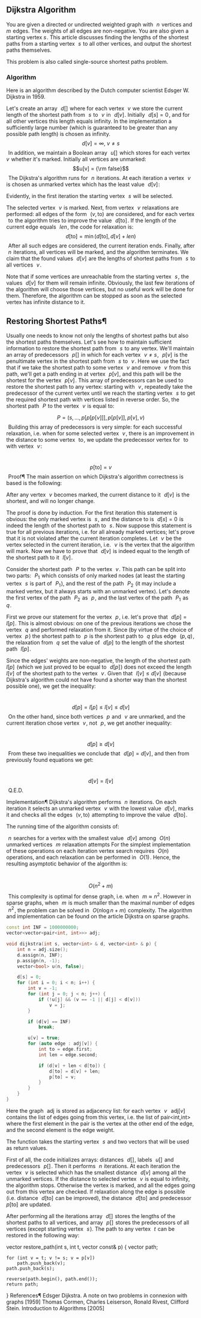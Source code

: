 ## Dijkstra Algorithm

You are given a directed or undirected weighted graph with   $n$  vertices and   $m$  edges. The weights of all edges are non-negative. You are also given a starting vertex  $s$ . This article discusses finding the lengths of the shortest paths from a starting vertex   $s$  to all other vertices, and output the shortest paths themselves.

This problem is also called single-source shortest paths problem.

### Algorithm
Here is an algorithm described by the Dutch computer scientist Edsger W. Dijkstra in 1959.

Let's create an array   $d[]$  where for each vertex   $v$  we store the current length of the shortest path from   $s$  to   $v$  in   $d[v]$ . Initially   $d[s] = 0$ , and for all other vertices this length equals infinity. In the implementation a sufficiently large number (which is guaranteed to be greater than any possible path length) is chosen as infinity.
 
$$d[v] = \infty,~ v \ne s$$ 
In addition, we maintain a Boolean array   $u[]$  which stores for each vertex   $v$  whether it's marked. Initially all vertices are unmarked:
 
$$u[v] = {\rm false}$$ 
The Dijkstra's algorithm runs for   $n$  iterations. At each iteration a vertex   $v$  is chosen as unmarked vertex which has the least value   $d[v]$ :

Evidently, in the first iteration the starting vertex  
$s$  will be selected.

The selected vertex   $v$  is marked. Next, from vertex   $v$  relaxations are performed: all edges of the form   $(v,\text{to})$  are considered, and for each vertex   $\text{to}$  the algorithm tries to improve the value   $d[\text{to}]$ . If the length of the current edge equals   $len$ , the code for relaxation is:
 
$$d[\text{to}] = \min (d[\text{to}], d[v] + len)$$ 
After all such edges are considered, the current iteration ends. Finally, after   $n$  iterations, all vertices will be marked, and the algorithm terminates. We claim that the found values   $d[v]$  are the lengths of shortest paths from   $s$  to all vertices   $v$ .

Note that if some vertices are unreachable from the starting vertex   $s$ , the values  
$d[v]$  for them will remain infinite. Obviously, the last few iterations of the algorithm will choose those vertices, but no useful work will be done for them. Therefore, the algorithm can be stopped as soon as the selected vertex has infinite distance to it.

## Restoring Shortest Paths¶
Usually one needs to know not only the lengths of shortest paths but also the shortest paths themselves. Let's see how to maintain sufficient information to restore the shortest path from   $s$  to any vertex. We'll maintain an array of predecessors   $p[]$  in which for each vertex   $v \ne s$ ,   $p[v]$  is the penultimate vertex in the shortest path from   $s$  to   $v$ . Here we use the fact that if we take the shortest path to some vertex   $v$  and remove   $v$  from this path, we'll get a path ending in at vertex   $p[v]$ , and this path will be the shortest for the vertex   $p[v]$ . This array of predecessors can be used to restore the shortest path to any vertex: starting with   $v$ , repeatedly take the predecessor of the current vertex until we reach the starting vertex   $s$  to get the required shortest path with vertices listed in reverse order. So, the shortest path   $P$  to the vertex   $v$  is equal to:

$$P = (s, \ldots, p[p[p[v]]], p[p[v]], p[v], v)$$ 
Building this array of predecessors is very simple: for each successful relaxation, i.e. when for some selected vertex  
$v$ , there is an improvement in the distance to some vertex  
$\text{to}$ , we update the predecessor vertex for  
$\text{to}$  with vertex  
$v$ :

 
$$p[\text{to}] = v$$ 
Proof¶
The main assertion on which Dijkstra's algorithm correctness is based is the following:

After any vertex  
$v$  becomes marked, the current distance to it  
$d[v]$  is the shortest, and will no longer change.

The proof is done by induction. For the first iteration this statement is obvious: the only marked vertex is  
$s$ , and the distance to is  
$d[s] = 0$  is indeed the length of the shortest path to  
$s$ . Now suppose this statement is true for all previous iterations, i.e. for all already marked vertices; let's prove that it is not violated after the current iteration completes. Let  
$v$  be the vertex selected in the current iteration, i.e.  
$v$  is the vertex that the algorithm will mark. Now we have to prove that  
$d[v]$  is indeed equal to the length of the shortest path to it  
$l[v]$ .

Consider the shortest path  
$P$  to the vertex  
$v$ . This path can be split into two parts:  
$P_1$  which consists of only marked nodes (at least the starting vertex  
$s$  is part of  
$P_1$ ), and the rest of the path  
$P_2$  (it may include a marked vertex, but it always starts with an unmarked vertex). Let's denote the first vertex of the path  
$P_2$  as  
$p$ , and the last vertex of the path  
$P_1$  as  
$q$ .

First we prove our statement for the vertex  
$p$ , i.e. let's prove that  
$d[p] = l[p]$ . This is almost obvious: on one of the previous iterations we chose the vertex  
$q$  and performed relaxation from it. Since (by virtue of the choice of vertex  
$p$ ) the shortest path to  
$p$  is the shortest path to  
$q$  plus edge  
$(p,q)$ , the relaxation from  
$q$  set the value of  
$d[p]$  to the length of the shortest path  
$l[p]$ .

Since the edges' weights are non-negative, the length of the shortest path  
$l[p]$  (which we just proved to be equal to  
$d[p]$ ) does not exceed the length  
$l[v]$  of the shortest path to the vertex  
$v$ . Given that  
$l[v] \le d[v]$  (because Dijkstra's algorithm could not have found a shorter way than the shortest possible one), we get the inequality:

 
$$d[p] = l[p] \le l[v] \le d[v]$$ 
On the other hand, since both vertices  
$p$  and  
$v$  are unmarked, and the current iteration chose vertex  
$v$ , not  
$p$ , we get another inequality:

 
$$d[p] \ge d[v]$$ 
From these two inequalities we conclude that  
$d[p] = d[v]$ , and then from previously found equations we get:

 
$$d[v] = l[v]$$ 
Q.E.D.

Implementation¶
Dijkstra's algorithm performs  
$n$  iterations. On each iteration it selects an unmarked vertex  
$v$  with the lowest value  
$d[v]$ , marks it and checks all the edges  
$(v, \text{to})$  attempting to improve the value  
$d[\text{to}]$ .

The running time of the algorithm consists of:

 
$n$  searches for a vertex with the smallest value  
$d[v]$  among  
$O(n)$  unmarked vertices
 
$m$  relaxation attempts
For the simplest implementation of these operations on each iteration vertex search requires  
$O(n)$  operations, and each relaxation can be performed in  
$O(1)$ . Hence, the resulting asymptotic behavior of the algorithm is:

 
$$O(n^2+m)$$ 
This complexity is optimal for dense graph, i.e. when  
$m \approx n^2$ . However in sparse graphs, when  
$m$  is much smaller than the maximal number of edges  
$n^2$ , the problem can be solved in  
$O(n \log n + m)$  complexity. The algorithm and implementation can be found on the article Dijkstra on sparse graphs.

```c++
const int INF = 1000000000;
vector<vector<pair<int, int>>> adj;

void dijkstra(int s, vector<int> & d, vector<int> & p) {
    int n = adj.size();
    d.assign(n, INF);
    p.assign(n, -1);
    vector<bool> u(n, false);

    d[s] = 0;
    for (int i = 0; i < n; i++) {
        int v = -1;
        for (int j = 0; j < n; j++) {
            if (!u[j] && (v == -1 || d[j] < d[v]))
                v = j;
        }

        if (d[v] == INF)
            break;

        u[v] = true;
        for (auto edge : adj[v]) {
            int to = edge.first;
            int len = edge.second;

            if (d[v] + len < d[to]) {
                d[to] = d[v] + len;
                p[to] = v;
            }
        }
    }
}
```

Here the graph  
$\text{adj}$  is stored as adjacency list: for each vertex  
$v$   
$\text{adj}[v]$  contains the list of edges going from this vertex, i.e. the list of pair<int,int> where the first element in the pair is the vertex at the other end of the edge, and the second element is the edge weight.

The function takes the starting vertex  
$s$  and two vectors that will be used as return values.

First of all, the code initializes arrays: distances  
$d[]$ , labels  
$u[]$  and predecessors  
$p[]$ . Then it performs  
$n$  iterations. At each iteration the vertex  
$v$  is selected which has the smallest distance  
$d[v]$  among all the unmarked vertices. If the distance to selected vertex  
$v$  is equal to infinity, the algorithm stops. Otherwise the vertex is marked, and all the edges going out from this vertex are checked. If relaxation along the edge is possible (i.e. distance  
$d[\text{to}]$  can be improved), the distance  
$d[\text{to}]$  and predecessor  
$p[\text{to}]$  are updated.

After performing all the iterations array  
$d[]$  stores the lengths of the shortest paths to all vertices, and array  
$p[]$  stores the predecessors of all vertices (except starting vertex  
$s$ ). The path to any vertex  
$t$  can be restored in the following way:


vector<int> restore_path(int s, int t, vector<int> const& p) {
    vector<int> path;

    for (int v = t; v != s; v = p[v])
        path.push_back(v);
    path.push_back(s);

    reverse(path.begin(), path.end());
    return path;
}
References¶
Edsger Dijkstra. A note on two problems in connexion with graphs [1959]
Thomas Cormen, Charles Leiserson, Ronald Rivest, Clifford Stein. Introduction to Algorithms [2005]
